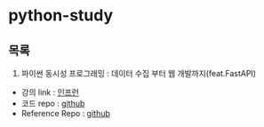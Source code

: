 # python-study

## 목록
1. 파이썬 동시성 프로그래밍 : 데이터 수집 부터 웹 개발까지(feat.FastAPI)  
- 강의 link : [인프런](https://www.inflearn.com/course/파이썬-동시성-프로그래밍/dashboard)
- 코드 repo : [github](https://github.com/SeeunChoi1/async-pythohn)
- Reference Repo : [github](https://github.com/amamov/teaching-async-python)
